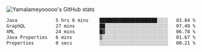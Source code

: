![Yamalameyooooo's GitHub stats](https://github-readme-stats.vercel.app/api?username=yamalameyooooo&theme=transparent&show_icons=true\&show=reviews,discussions_started,discussions_answered,prs_merged,prs_merged_percentage)

<!--START_SECTION:waka-->

```txt
Java              5 hrs 6 mins    █████████████████████░░░░   83.84 %
GraphQL           27 mins         ██░░░░░░░░░░░░░░░░░░░░░░░   07.49 %
XML               24 mins         █▓░░░░░░░░░░░░░░░░░░░░░░░   06.78 %
Java Properties   6 mins          ▒░░░░░░░░░░░░░░░░░░░░░░░░   01.67 %
Properties        0 secs          ░░░░░░░░░░░░░░░░░░░░░░░░░   00.21 %
```

<!--END_SECTION:waka-->

